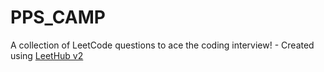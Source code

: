 # PPS_CAMP
A collection of LeetCode questions to ace the coding interview! - Created using [LeetHub v2](https://github.com/arunbhardwaj/LeetHub-2.0)
